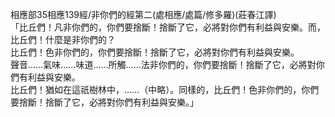 相應部35相應139經/非你們的經第二(處相應/處篇/修多羅)(莊春江譯)  
「比丘們！凡非你們的，你們要捨斷！捨斷了它，必將對你們有利益與安樂。而，比丘們！什麼是非你們的？  
比丘們！色非你們的，你們要捨斷！捨斷了它，必將對你們有利益與安樂。  
聲音……氣味……味道……所觸……法非你們的，你們要捨斷！捨斷了它，必將對你們有利益與安樂。  
比丘們！猶如在這祇樹林中，……（中略）。同樣的，比丘們！色非你們的，你們要捨斷！捨斷了它，必將對你們有利益與安樂。」  
  
  
